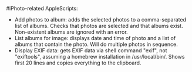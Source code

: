#iPhoto-related AppleScripts:

- Add photos to album: adds the selected photos to a comma-separated list of albums. Checks that photos are selected and that albums exist. Non-existent albums are ignored with an error.
- List albums for image: displays date and time of photo and a list of albums that contain the photo. Will do multiple photos in sequence.
- Display EXIF data: gets EXIF data via shell command "exif", not "exiftools", assuming a homebrew installation in /usr/local/bin/. Shows first 20 lines and copies everything to the clipboard.